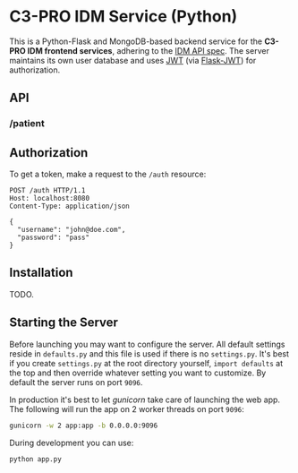 C3-PRO IDM Service (Python)
===========================

This is a Python-Flask and MongoDB-based backend service for the **C3-PRO IDM frontend services**, adhering to the [IDM API spec](http://docs.c3proidm.apiary.io).
The server maintains its own user database and uses [JWT](http://jwt.io) (via [Flask-JWT](https://pythonhosted.org/Flask-JWT/)) for authorization.


API
---

### /patient




Authorization
-------------

To get a token, make a request to the `/auth` resource:

```
POST /auth HTTP/1.1
Host: localhost:8080
Content-Type: application/json

{
  "username": "john@doe.com",
  "password": "pass"
}
```


Installation
------------

TODO.


Starting the Server
-------------------

Before launching you may want to configure the server.
All default settings reside in `defaults.py` and this file is used if there is no `settings.py`.
It's best if you create `settings.py` at the root directory yourself, `import defaults` at the top and then override whatever setting you want to customize.
By default the server runs on port `9096`.

In production it's best to let _gunicorn_ take care of launching the web app.
The following will run the app on 2 worker threads on port `9096`:

```bash
gunicorn -w 2 app:app -b 0.0.0.0:9096
```

During development you can use:

```bash
python app.py
```
